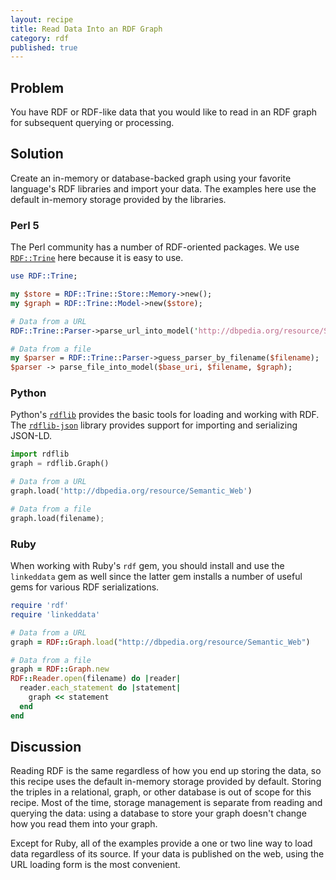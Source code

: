 ```yaml
---
layout: recipe
title: Read Data Into an RDF Graph
category: rdf
published: true
---
```


## Problem

You have RDF or RDF-like data that you would like to read in an RDF graph for
subsequent querying or processing.

## Solution

Create an in-memory or database-backed graph using your favorite language's RDF
libraries and import your data. The examples here use the default in-memory
storage provided by the libraries.

### Perl 5

The Perl community has a number of RDF-oriented packages. We use
[`RDF::Trine`](https://metacpan.org/pod/RDF::Trine) here because it is
easy to use.


```perl
use RDF::Trine;

my $store = RDF::Trine::Store::Memory->new();
my $graph = RDF::Trine::Model->new($store);

# Data from a URL
RDF::Trine::Parser->parse_url_into_model('http://dbpedia.org/resource/Semantic_Web');

# Data from a file
my $parser = RDF::Trine::Parser->guess_parser_by_filename($filename);
$parser -> parse_file_into_model($base_uri, $filename, $graph);
```


### Python

Python's [`rdflib`](https://github.com/RDFLib/rdflib) provides the basic tools
for loading and working with RDF. The
[`rdflib-json`](https://github.com/RDFLib/rdflib-jsonld) library provides
support for importing and serializing JSON-LD.

```python
import rdflib
graph = rdflib.Graph()

# Data from a URL
graph.load('http://dbpedia.org/resource/Semantic_Web')

# Data from a file
graph.load(filename);
```

### Ruby

When working with Ruby's `rdf` gem, you should install and use the `linkeddata`
gem as well since the latter gem installs a number of useful gems for various
RDF serializations.

```ruby
require 'rdf'
require 'linkeddata'

# Data from a URL
graph = RDF::Graph.load("http://dbpedia.org/resource/Semantic_Web")

# Data from a file
graph = RDF::Graph.new
RDF::Reader.open(filename) do |reader|
  reader.each_statement do |statement|
    graph << statement
  end
end
```


## Discussion

Reading RDF is the same regardless of how you end up storing the data, so this
recipe uses the default in-memory storage provided by default. Storing the
triples in a relational, graph, or other database is out of scope for this
recipe. Most of the time, storage management is separate from reading and
querying the data: using a database to store your graph doesn't change how you
read them into your graph.

Except for Ruby, all of the examples provide a one or two line way to load data
regardless of its source. If your data is published on the web, using the URL
loading form is the most convenient.
